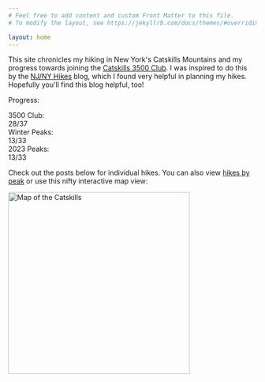```yaml
---
# Feel free to add content and custom Front Matter to this file.
# To modify the layout, see https://jekyllrb.com/docs/themes/#overriding-theme-defaults

layout: home
---
```


This site chronicles my hiking in New York's Catskills Mountains and my progress towards joining the [Catskills 3500 Club][club]. I was inspired to do this by the [NJ/NY Hikes][njny] blog, which I found very helpful in planning my hikes. Hopefully you'll find this blog helpful, too!

Progress:

<div id="progress">
    <div class="progress-label">3500 Club:</div>
    <div id="progress-3500" class="progress-bar">
        <!--progress-3500-->
        <span class="winter complete" title="Blackhead (Winter)"></span>
        <span class="winter complete" title="Balsam (Winter)"></span>
        <span class="winter complete" title="Panther (Winter)"></span>
        <span class="winter complete" title="Slide (Winter)"></span>
        <span class="3500 complete" title="Fir"></span>
        <span class="3500 complete" title="Windham"></span>
        <span class="3500 complete" title="Black Dome"></span>
        <span class="3500 complete" title="Cornell"></span>
        <span class="3500 complete" title="Plateau"></span>
        <span class="3500 complete" title="Friday"></span>
        <span class="3500 complete" title="Twin"></span>
        <span class="3500 complete" title="Lone"></span>
        <span class="3500 complete" title="Vly"></span>
        <span class="3500 complete" title="Rocky"></span>
        <span class="3500 complete" title="Kaaterskill High Peak"></span>
        <span class="3500 complete" title="Blackhead"></span>
        <span class="3500 complete" title="Peekamoose"></span>
        <span class="3500 complete" title="Table"></span>
        <span class="3500 complete" title="Slide"></span>
        <span class="3500 complete" title="Sugarloaf"></span>
        <span class="3500 complete" title="Balsam Cap"></span>
        <span class="3500 complete" title="Thomas Cole"></span>
        <span class="3500 complete" title="Indian Head"></span>
        <span class="3500 complete" title="Bearpen"></span>
        <span class="3500 complete" title="Balsam"></span>
        <span class="3500 complete" title="Hunter"></span>
        <span class="3500 complete" title="Southwest Hunter"></span>
        <span class="3500 complete" title="Wittenberg"></span>
        <span class="3500 incomplete" title="Panther"></span>
        <span class="3500 incomplete" title="North Dome"></span>
        <span class="3500 incomplete" title="Halcott"></span>
        <span class="3500 incomplete" title="Rusk"></span>
        <span class="3500 incomplete" title="Westkill"></span>
        <span class="3500 incomplete" title="Eagle"></span>
        <span class="3500 incomplete" title="Big Indian"></span>
        <span class="3500 incomplete" title="Sherrill"></span>
        <span class="3500 incomplete" title="Balsam Lake"></span>
        <span class="summary">28/37</span>
        <!--/progress-3500-->
    </div>
    <div class="progress-label">Winter Peaks:</div>
    <div id="progress-winter" class="progress-bar">
        <!--progress-winter-->
        <span class="winter complete" title="Blackhead"></span>
        <span class="winter complete" title="Peekamoose"></span>
        <span class="winter complete" title="Fir"></span>
        <span class="winter complete" title="Panther"></span>
        <span class="winter complete" title="Bearpen"></span>
        <span class="winter complete" title="Friday"></span>
        <span class="winter complete" title="Balsam"></span>
        <span class="winter complete" title="Table"></span>
        <span class="winter complete" title="Lone"></span>
        <span class="winter complete" title="Slide"></span>
        <span class="winter complete" title="Vly"></span>
        <span class="winter complete" title="Rocky"></span>
        <span class="winter complete" title="Balsam Cap"></span>
        <span class="winter incomplete" title="Windham"></span>
        <span class="winter incomplete" title="Rusk"></span>
        <span class="winter incomplete" title="Black Dome"></span>
        <span class="winter incomplete" title="Cornell"></span>
        <span class="winter incomplete" title="Westkill"></span>
        <span class="winter incomplete" title="Plateau"></span>
        <span class="winter incomplete" title="North Dome"></span>
        <span class="winter incomplete" title="Twin"></span>
        <span class="winter incomplete" title="Eagle"></span>
        <span class="winter incomplete" title="Sherrill"></span>
        <span class="winter incomplete" title="Kaaterskill High Peak"></span>
        <span class="winter incomplete" title="Sugarloaf"></span>
        <span class="winter incomplete" title="Indian Head"></span>
        <span class="winter incomplete" title="Thomas Cole"></span>
        <span class="winter incomplete" title="Balsam Lake"></span>
        <span class="winter incomplete" title="Halcott"></span>
        <span class="winter incomplete" title="Hunter"></span>
        <span class="winter incomplete" title="Southwest Hunter"></span>
        <span class="winter incomplete" title="Big Indian"></span>
        <span class="winter incomplete" title="Wittenberg"></span>
        <span class="summary">13/33</span>
        <!--/progress-winter-->
    </div>
    <div class="progress-label">2023 Peaks:</div>
    <div id="progress-2023" class="progress-bar">
        <!--progress-2023-->
        <span class="complete" title="Blackhead"></span>
        <span class="complete" title="Peekamoose"></span>
        <span class="complete" title="Fir"></span>
        <span class="complete" title="Panther"></span>
        <span class="complete" title="Bearpen"></span>
        <span class="complete" title="Friday"></span>
        <span class="complete" title="Balsam"></span>
        <span class="complete" title="Table"></span>
        <span class="complete" title="Lone"></span>
        <span class="complete" title="Slide"></span>
        <span class="complete" title="Vly"></span>
        <span class="complete" title="Rocky"></span>
        <span class="complete" title="Balsam Cap"></span>
        <span class="incomplete" title="Windham"></span>
        <span class="incomplete" title="Rusk"></span>
        <span class="incomplete" title="Black Dome"></span>
        <span class="incomplete" title="Cornell"></span>
        <span class="incomplete" title="Westkill"></span>
        <span class="incomplete" title="Plateau"></span>
        <span class="incomplete" title="North Dome"></span>
        <span class="incomplete" title="Twin"></span>
        <span class="incomplete" title="Eagle"></span>
        <span class="incomplete" title="Sherrill"></span>
        <span class="incomplete" title="Kaaterskill High Peak"></span>
        <span class="incomplete" title="Sugarloaf"></span>
        <span class="incomplete" title="Indian Head"></span>
        <span class="incomplete" title="Thomas Cole"></span>
        <span class="incomplete" title="Balsam Lake"></span>
        <span class="incomplete" title="Halcott"></span>
        <span class="incomplete" title="Hunter"></span>
        <span class="incomplete" title="Southwest Hunter"></span>
        <span class="incomplete" title="Big Indian"></span>
        <span class="incomplete" title="Wittenberg"></span>
        <span class="summary">13/33</span>
        <!--/progress-2023-->
    </div>
</div>

Check out the posts below for individual hikes. You can also view [hikes by peak] or use this nifty interactive map view:

[<img src="/catskills/assets/img/map-preview.png" width="368" height="368" alt="Map of the Catskills">](map/)

[club]: http://catskill-3500-club.org/
[njny]: https://www.njnyhikes.com/p/map.html
[hikes by peak]: peaks.html
